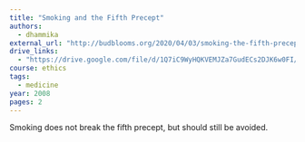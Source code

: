 ```yaml
---
title: "Smoking and the Fifth Precept"
authors:
  - dhammika
external_url: "http://budblooms.org/2020/04/03/smoking-the-fifth-precept/"
drive_links:
  - "https://drive.google.com/file/d/1Q7iC9WyHQKVEMJZa7GudECs2DJK6w0FI/view?usp=drivesdk"
course: ethics
tags:
  - medicine
year: 2008
pages: 2
---
```


Smoking does not break the fifth precept, but should still be avoided.
